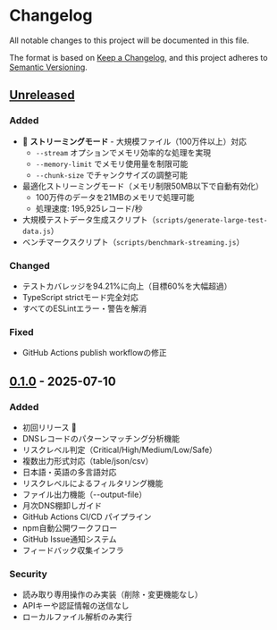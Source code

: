 # Changelog

All notable changes to this project will be documented in this file.

The format is based on [Keep a Changelog](https://keepachangelog.com/en/1.0.0/),
and this project adheres to [Semantic Versioning](https://semver.org/spec/v2.0.0.html).

## [Unreleased]

### Added
- 🚀 **ストリーミングモード** - 大規模ファイル（100万件以上）対応
  - `--stream` オプションでメモリ効率的な処理を実現
  - `--memory-limit` でメモリ使用量を制限可能
  - `--chunk-size` でチャンクサイズの調整可能
- 最適化ストリーミングモード（メモリ制限50MB以下で自動有効化）
  - 100万件のデータを21MBのメモリで処理可能
  - 処理速度: 195,925レコード/秒
- 大規模テストデータ生成スクリプト（`scripts/generate-large-test-data.js`）
- ベンチマークスクリプト（`scripts/benchmark-streaming.js`）

### Changed
- テストカバレッジを94.21%に向上（目標60%を大幅超過）
- TypeScript strictモード完全対応
- すべてのESLintエラー・警告を解消

### Fixed
- GitHub Actions publish workflowの修正

## [0.1.0] - 2025-07-10

### Added
- 初回リリース 🎉
- DNSレコードのパターンマッチング分析機能
- リスクレベル判定（Critical/High/Medium/Low/Safe）
- 複数出力形式対応（table/json/csv）
- 日本語・英語の多言語対応
- リスクレベルによるフィルタリング機能
- ファイル出力機能（--output-file）
- 月次DNS棚卸しガイド
- GitHub Actions CI/CD パイプライン
- npm自動公開ワークフロー
- GitHub Issue通知システム
- フィードバック収集インフラ

### Security
- 読み取り専用操作のみ実装（削除・変更機能なし）
- APIキーや認証情報の送信なし
- ローカルファイル解析のみ実行

[Unreleased]: https://github.com/Kazu-dnssweeper/dnsweeper-cli/compare/v0.1.0...HEAD
[0.1.0]: https://github.com/Kazu-dnssweeper/dnsweeper-cli/releases/tag/v0.1.0